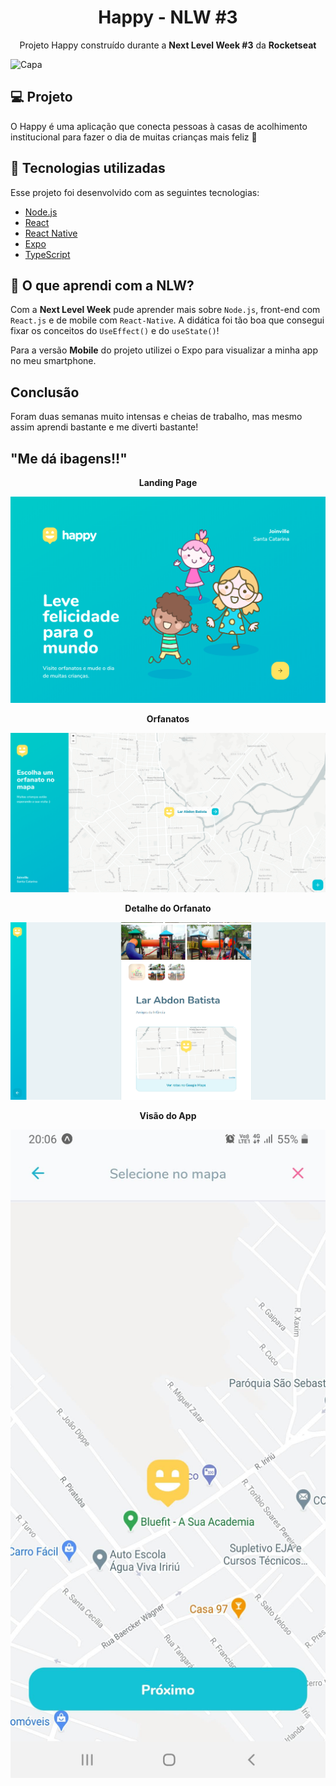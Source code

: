 <h1 align="center">Happy - NLW #3</h1>
<p align="center">Projeto Happy construído durante a <strong>Next Level Week #3</strong> da <strong>Rocketseat</strong></p>

![Capa](https://paste.cyberland.fun/happy.png)

## 💻 Projeto

O Happy é uma aplicação que conecta pessoas à casas de acolhimento institucional para fazer o dia de muitas crianças mais feliz 💜

## 🚀 Tecnologias utilizadas

Esse projeto foi desenvolvido com as seguintes tecnologias:

- [Node.js](https://nodejs.org/en/)
- [React](https://reactjs.org)
- [React Native](https://facebook.github.io/react-native/)
- [Expo](https://expo.io/)
- [TypeScript](https://www.typescriptlang.org/)

## 👦 O que aprendi com a NLW?

Com a **Next Level Week** pude aprender mais sobre `Node.js`, front-end com `React.js` e de mobile com `React-Native`.
A didática foi tão boa que consegui fixar os conceitos do `UseEffect()` e do `useState()`!

Para a versão **Mobile** do projeto utilizei o Expo para visualizar a minha app no meu smartphone.

## Conclusão
Foram duas semanas muito intensas e cheias de trabalho, mas mesmo assim aprendi bastante e me diverti bastante!

## "Me dá ibagens!!"

<p align="center"><strong>Landing Page</strong></p>
<p align="center">
  <img src="/.github/happy_landing_page.png" />
</p>

<p align="center"><strong>Orfanatos</strong></p>
<p align="center">
  <img src="/.github/happy_view_orphanages.png" />
</p>

<p align="center"><strong>Detalhe do Orfanato</strong></p>
<p align="center">
  <img src="/.github/happy_orphanage.png" />
</p>

<p align="center"><strong>Visão do App</strong></p>
<p align="center">
  <img src="/.github/happy_app.jpg" width=600/>
</p>

